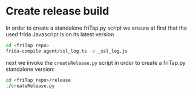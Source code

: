 # Create release build

In order to create a standalone friTap.py script we ensure at first that the used frida Javascript is on its latest version

```bash
cd <friTap repo>
frida-compile agent/ssl_log.ts -o _ssl_log.js
```

next we invoke the `createRelease.py` script in order to create a friTap.py standalone version:
```bash
cd <friTap repo>/release
./createRelease.py
```

